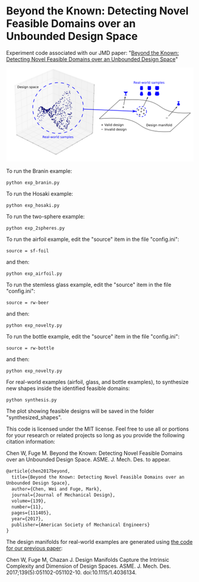 # Beyond the Known: Detecting Novel Feasible Domains over an Unbounded Design Space
Experiment code associated with our JMD paper: "[Beyond the Known: Detecting Novel Feasible Domains over an Unbounded Design Space](https://mechanicaldesign.asmedigitalcollection.asme.org/article.aspx?articleid=2645709)"

![Alt text](/manifold1.png)

To run the Branin example:
```
python exp_branin.py
```

To run the Hosaki example:
```
python exp_hosaki.py
```

To run the two-sphere example:
```
python exp_2spheres.py
```

To run the airfoil example, edit the "source" item in the file "config.ini":
```
source = sf-foil
``` 
and then:
```
python exp_airfoil.py
```

To run the stemless glass example, edit the "source" item in the file "config.ini":
```
source = rw-beer
``` 
and then:
```
python exp_novelty.py
```

To run the bottle example, edit the "source" item in the file "config.ini":
```
source = rw-bottle
``` 
and then:
```
python exp_novelty.py
```

For real-world examples (airfoil, glass, and bottle examples), to synthesize new shapes inside the identified feasible domains:
```
python synthesis.py
```
The plot showing feasible designs will be saved in the folder "synthesized_shapes".


This code is licensed under the MIT license. Feel free to use all or portions for your research or related projects so long as you provide the following citation information:

Chen W, Fuge M. Beyond the Known: Detecting Novel Feasible Domains over an Unbounded Design Space. ASME. J. Mech. Des. to appear.

    @article{chen2017beyond,
      title={Beyond the Known: Detecting Novel Feasible Domains over an Unbounded Design Space},
      author={Chen, Wei and Fuge, Mark},
      journal={Journal of Mechanical Design},
      volume={139},
      number={11},
      pages={111405},
      year={2017},  
      publisher={American Society of Mechanical Engineers}
    }

The design manifolds for real-world examples are generated using [the code for our previous paper](https://github.com/IDEALLab/design_embeddings_jmd_2016):

Chen W, Fuge M, Chazan J. Design Manifolds Capture the Intrinsic Complexity and Dimension of Design Spaces. ASME. J. Mech. Des. 2017;139(5):051102-051102-10. doi:10.1115/1.4036134.

